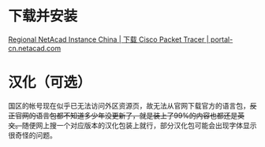# 下载并安装

[Regional NetAcad Instance China | 下载 Cisco Packet Tracer | portal-cn.netacad.com](https://portal-cn.netacad.com/resources/packet-tracer)

# 汉化（可选）

国区的帐号现在似乎已无法访问外区资源页，故无法从官网下载官方的语言包，~~反正官网的语言包都不知道多少年没更新了，就是装上了99%的内容也都还是英文。~~随便网上搜一个对应版本的汉化包装上就行，部分汉化包可能会出现字体显示很奇怪的问题。


